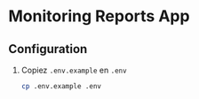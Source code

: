 # Monitoring Reports App

## Configuration

1. Copiez `.env.example` en `.env`
   ```bash
   cp .env.example .env